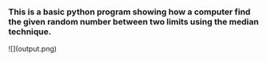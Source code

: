 <h3>This is a basic python program showing how a computer find the given random number between two limits using the median technique.</h3>
![](output.png)
